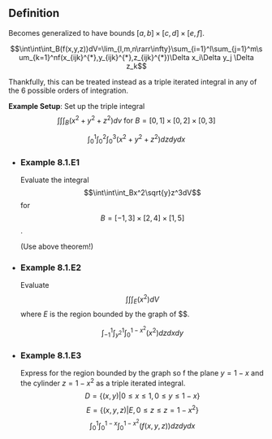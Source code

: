 ## Definition
Becomes generalized to have bounds $[a,b] \times [c,d] \times [e,f]$.

$$\int\int\int_B(f(x,y,z))dV=\lim_{l,m,n\rarr\infty}\sum_{i=1}^l\sum_{j=1}^m\sum_{k=1}^nf(x_{ijk}^{*},y_{ijk}^{*},z_{ijk}^{*})\Delta x_i\Delta y_j \Delta z_k$$

Thankfully, this can be treated instead as a triple iterated integral in any of the 6 possible orders of integration.

**Example Setup**:
Set up the triple integral $$\int\int\int_B(x^2+y^2+z^2)dv\text{ for }B = [0,1]\times[0,2]\times[0,3]$$

$$\int_0^1\int_0^2\int_0^3(x^2+y^2+z^2)dzdydx$$
- ### Example 8.1.E1
  Evaluate the integral $$\int\int\int_Bx^2\sqrt{y}z^3dV$$ for $$B = [-1,3]\times[2,4]\times[1,5]$$.
  
  (Use above theorem!)
- ### Example 8.1.E2
  Evaluate $${\int\int\int}_E(x^2)dV$$ where $E$ is the region bounded by the graph of $$.
  
  $$\int_{-1}^1\int_{y^2}^1\int_0^{1-x^2}(x^2)dzdxdy$$
- ### Example 8.1.E3
  Express for the region bounded by the graph so f the plane $y=1-x$ and the cylinder $z = 1-x^2$ as a triple iterated integral.
  $$D = \{(x,y) | 0 \leq x \leq 1, 0 \leq y \leq 1-x \}$$
  $$E=\{ (x,y,z) | E, 0 \leq z \leq z = 1 - x^2 \}$$
  $$\int_0^1\int_0^{1-x}\int_0^{1-x^2}(f(x,y,z))dzdydx$$